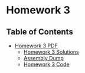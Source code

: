 # Homework 3


## Table of Contents
- [Homework 3 PDF](https://github.com/J0NTrollston/CSCE-336_Embedded_Systems/blob/main/Homework_3/hw3.pdf)
    - [Homework 3 Solutions](https://github.com/J0NTrollston/CSCE-336_Embedded_Systems/blob/main/Homework_3/Questions.docx)
    - [Assembly Dump](https://github.com/J0NTrollston/CSCE-336_Embedded_Systems/blob/main/Homework_3/Homework3/code_dump.dump)
    - [Homework 3 Code](https://github.com/J0NTrollston/CSCE-336_Embedded_Systems/blob/main/Homework_3/Homework3Code/src/main.cpp)
